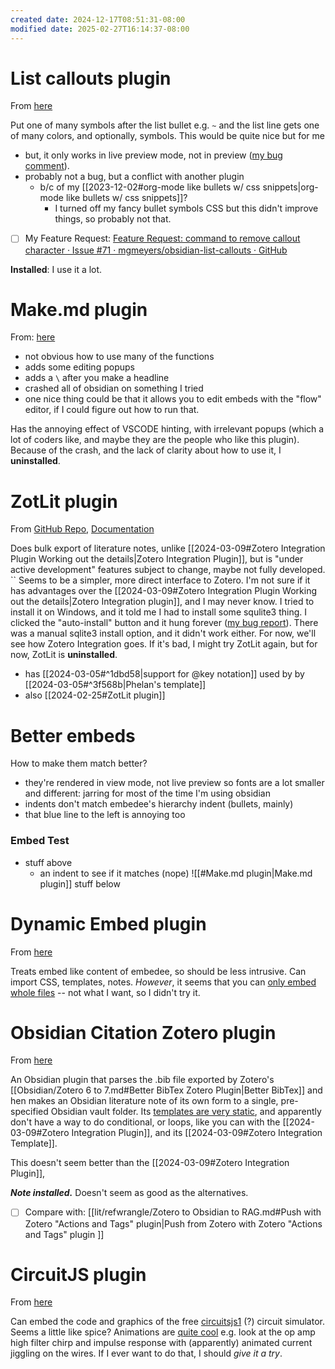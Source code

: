 ```yaml
---
created date: 2024-12-17T08:51:31-08:00
modified date: 2025-02-27T16:14:37-08:00
---
```

# List callouts plugin
From [here](https://github.com/mgmeyers/obsidian-list-callouts/issues?q=is%3Aissue+is%3Aopen+preview)

Put one of many symbols after the list bullet e.g. `~` and the list line gets one of many colors, and optionally, symbols.  This would be quite nice but for me
- but, it only works in live preview mode, not in preview ([my bug comment](https://github.com/mgmeyers/obsidian-list-callouts/issues/7#issuecomment-2020796604)). 
- probably not a bug, but a conflict with another plugin
	- b/c of my [[2023-12-02#org-mode like bullets w/ css snippets|org-mode like bullets w/ css snippets]]?
		- I turned off my fancy bullet symbols CSS but this didn't improve things, so probably not that.
- [ ] My Feature Request: [Feature Request: command to remove callout character · Issue #71 · mgmeyers/obsidian-list-callouts · GitHub](https://github.com/mgmeyers/obsidian-list-callouts/issues/71)

**Installed**: I use it a lot.
# Make.md plugin
From: [here](https://github.com/Make-md/makemd)
- not obvious how to use many of the functions
- adds some editing popups
- adds a `\` after you make a headline
- crashed all of obsidian on something I tried
- one nice thing could be that it allows you to edit embeds with the "flow" editor, if I could figure out how to run that.
  
Has the annoying effect of VSCODE hinting, with irrelevant popups (which a lot of coders like, and maybe they are the people who like this plugin).  Because of the crash, and the lack of clarity about how to use it, I **uninstalled**.

# ZotLit plugin
From [GitHub Repo](https://github.com/PKM-er/obsidian-zotlit/tree/master?tab=readme-ov-file), [Documentation](https://zotlit.aidenlx.top/)

Does bulk export of literature notes, unlike [[2024-03-09#Zotero Integration Plugin Working out the details|Zotero Integration Plugin]], but is "under active development" features subject to change, maybe not fully developed.
``
Seems to be a simpler, more direct interface to Zotero.  I'm not sure if it has advantages over the [[2024-03-09#Zotero Integration Plugin Working out the details|Zotero Integration plugin]], and I may never know.  I tried to install it on Windows, and it told me I had to install some squlite3 thing.  I clicked the "auto-install" button and it hung forever ([my bug report](https://github.com/PKM-er/obsidian-zotlit/issues/327#issue-2208773046)).  There was a manual sqlite3 install option, and it didn't work either.  For now, we'll see how Zotero Integration goes.  If it's bad, I might try ZotLit again, but for now, ZotLit is **uninstalled**.

- has [[2024-03-05#^1dbd58|support for @key notation]] used by by [[2024-03-05#^3f568b|Phelan's template]]
- also [[2024-02-25#ZotLit plugin]]

# Better embeds

How to make them match better?
- they're rendered in view mode, not live preview so fonts are a lot smaller and different: jarring for most of the time I'm using obsidian
- indents don't match embedee's hierarchy indent (bullets, mainly)
- that blue line to the left is annoying too
### Embed Test
- stuff above
	- an indent to see if it matches (nope)
![[#Make.md plugin|Make.md plugin]]
stuff below

# Dynamic Embed plugin
From [here](https://github.com/dabravin/obsidian-dynamic-embed)

Treats embed like content of embedee, so should be less intrusive.  Can import CSS, templates, notes.  *However*, it seems that you can <u>only embed whole files</u> -- not what I want, so I didn't try it.

# Obsidian Citation Zotero plugin
From [here](https://github.com/hans/obsidian-citation-plugin)

An Obsidian plugin that parses the .bib file exported by Zotero's [[Obsidian/Zotero 6 to 7.md#Better BibTex Zotero Plugin|Better BibTex]] and hen makes an Obsidian literature note of its own form to a single, pre-specified Obsidian vault folder.  Its [templates are very static](https://github.com/coddingtonbear/obsidian-local-rest-api?tab=readme-ov-file), and apparently don't have a way to do conditional, or loops, like you can with the [[2024-03-09#Zotero Integration Plugin]], and its [[2024-03-09#Zotero Integration Template]]. 

This doesn't seem better than the [[2024-03-09#Zotero Integration Plugin]],

***Note installed.***  Doesn't seem as good as the alternatives.

- [ ] Compare with: [[lit/refwrangle/Zotero to Obsidian to RAG.md#Push with Zotero "Actions and Tags" plugin|Push from Zotero with Zotero "Actions and Tags" plugin ]]
# CircuitJS plugin
From [here](https://github.com/StevenGann/obsidian-circuitjs?tab=readme-ov-file)

Can embed the code and graphics of the free [circuitsjs1](https://github.com/sharpie7/circuitjs1) (?) circuit simulator.  Seems a little like spice?  Animations are [quite cool](https://falstad.com/circuit/circuitjs.html) e.g. look at the op amp high filter chirp and impulse response with (apparently) animated current jiggling on the wires.  If I ever want to do that, I should *give it a try*.